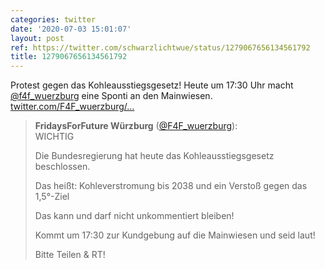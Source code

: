 ```yaml
---
categories: twitter
date: '2020-07-03 15:01:07'
layout: post
ref: https://twitter.com/schwarzlichtwue/status/1279067656134561792
title: 1279067656134561792
---
```

Protest gegen das Kohleausstiegsgesetz! Heute um 17:30 Uhr macht [@f4f_wuerzburg](https://twitter.com/f4f_wuerzburg) eine Sponti an den Mainwiesen. [twitter.com/F4F_wuerzburg/…](https://twitter.com/F4F_wuerzburg/status/1279062296883613699)
> <b>FridaysForFuture Würzburg</b> ([@F4F_wuerzburg](https://twitter.com/F4F_wuerzburg)):  
>WICHTIG  
>  
>  
>  
>Die Bundesregierung hat heute das Kohleausstiegsgesetz beschlossen.  
>  
>Das heißt: Kohleverstromung bis 2038 und ein Verstoß gegen das 1,5°-Ziel  
>  
>Das kann und darf nicht unkommentiert bleiben!   
>  
>Kommt um 17:30 zur Kundgebung auf die Mainwiesen und seid laut!  
>  
>Bitte Teilen &amp; RT!   

